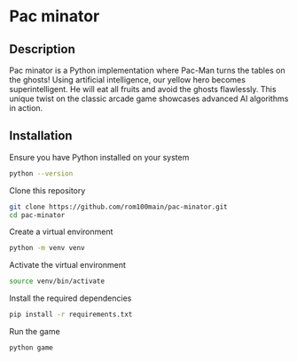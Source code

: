 # Pac minator

## Description

Pac minator is a Python implementation where Pac-Man turns the tables on the ghosts! 
Using artificial intelligence, our yellow hero becomes superintelligent. He will eat all fruits and avoid the ghosts flawlessly.
This unique twist on the classic arcade game showcases advanced AI algorithms in action.

## Installation

Ensure you have Python installed on your system
```bash
python --version
```

Clone this repository
```bash
git clone https://github.com/rom100main/pac-minator.git
cd pac-minator
```

Create a virtual environment
```bash
python -m venv venv
```

Activate the virtual environment
```bash
source venv/bin/activate
```

Install the required dependencies
```bash
pip install -r requirements.txt
```

Run the game
```bash
python game
```
